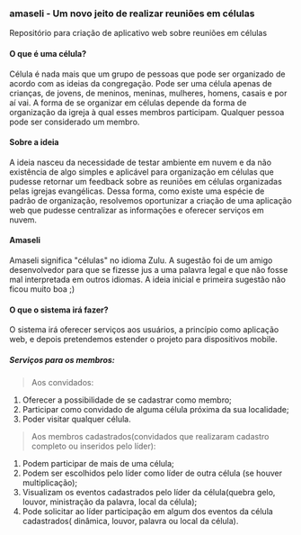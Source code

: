 ### amaseli - Um novo jeito de realizar reuniões em células
Repositório para criação de aplicativo web sobre reuniões em células

#### O que é uma célula?
Célula é nada mais que um grupo de pessoas que pode ser organizado de acordo com as ideias da congregação. Pode ser uma célula apenas de crianças, de jovens, de meninos, meninas, mulheres, homens, casais e por aí vai. A forma de se organizar em células depende da forma de organização da igreja à qual esses membros participam. Qualquer pessoa pode ser considerado um membro.

#### Sobre a ideia
A ideia nasceu da necessidade de testar ambiente em nuvem e da não existência de algo simples e aplicável para organização em células que pudesse retornar um feedback sobre as reuniões em células organizadas pelas igrejas evangélicas. Dessa forma, como existe uma espécie de padrão de organização, resolvemos oportunizar a criação de uma aplicação web que pudesse centralizar as informações e oferecer serviços em nuvem.

#### Amaseli
Amaseli significa "células" no idioma Zulu. A sugestão foi de um amigo desenvolvedor para que se fizesse jus a uma palavra legal e que não fosse mal interpretada em outros idiomas. A ideia inicial e primeira sugestão não ficou muito boa ;)

#### O que o sistema irá fazer?
O sistema irá oferecer serviços aos usuários, a princípio como aplicação web, e depois pretendemos estender o projeto para dispositivos mobile.
##### Serviços para os membros:
> Aos convidados:
  1. Oferecer a possibilidade de se cadastrar como membro;
  2. Participar como convidado de alguma célula próxima da sua localidade;
  3. Poder visitar qualquer célula.
  
> Aos membros cadastrados(convidados que realizaram cadastro completo ou inseridos pelo líder):
  1. Podem participar de mais de uma célula;
  2. Podem ser escolhidos pelo líder como líder de outra célula (se houver multiplicação);
  3. Visualizam os eventos cadastrados pelo líder da célula(quebra gelo, louvor, ministração da palavra, local da célula);
  4. Pode solicitar ao líder participação em algum dos eventos da célula cadastrados( dinâmica, louvor, palavra ou local da célula).
